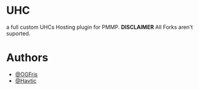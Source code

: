 # UHC
a full custom UHCs Hosting plugin for PMMP. **DISCLAIMER** All Forks aren't suported.

# Authors
- [@OGFris](https://twitter.com/OGFris)
- [@Havtic](https://twitter.com/Havtic)
